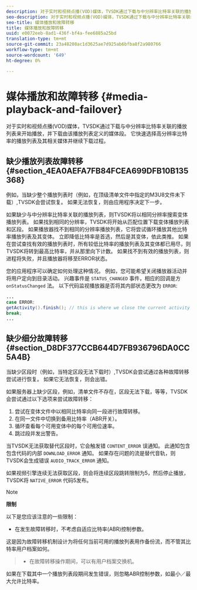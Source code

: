 ```yaml
---
description: 对于实时和视频点播(VOD)媒体，TVSDK通过下载与中分辨率比特率关联的播放列表来开始播放，并下载由该播放列表定义的媒体段。 它快速选择高分辨率比特率的播放列表及其相关媒体并继续下载过程。
seo-description: 对于实时和视频点播(VOD)媒体，TVSDK通过下载与中分辨率比特率关联的播放列表来开始播放，并下载由该播放列表定义的媒体段。 它快速选择高分辨率比特率的播放列表及其相关媒体并继续下载过程。
seo-title: 媒体播放和故障转移
title: 媒体播放和故障转移
uuid: e0072eeb-8ad1-436f-bf4a-fee6885a25bd
translation-type: tm+mt
source-git-commit: 23a48208ac1d3625ae7d925ab6bfba8f2a980766
workflow-type: tm+mt
source-wordcount: '649'
ht-degree: 0%

---
```



# 媒体播放和故障转移 {#media-playback-and-failover}

对于实时和视频点播(VOD)媒体，TVSDK通过下载与中分辨率比特率关联的播放列表来开始播放，并下载由该播放列表定义的媒体段。 它快速选择高分辨率比特率的播放列表及其相关媒体并继续下载过程。

## 缺少播放列表故障转移 {#section_4EA0AEFA7FB84FCEA699DFB10B135368}

例如，当缺少整个播放列表时（例如，在顶级清单文件中指定的M3U8文件未下载）,TVSDK会尝试恢复。 如果无法恢复，则由应用程序决定下一步。

如果缺少与中分辨率比特率关联的播放列表，则TVSDK将以相同分辨率搜索变体播放列表。 如果找到相同的分辨率，TVSDK将开始从匹配位置下载变体播放列表和区段。 如果播放器找不到相同的分辨率播放列表，它将尝试循环播放其他比特率播放列表及其变体。 立即降低比特率是首选，然后是其变体，依此类推。 如果在尝试查找有效的播放列表时，所有较低比特率的播放列表及其变体都已用尽，则TVSDK将转到最高比特率，并从那里向下计数。 如果找不到有效的播放列表，则进程将失败，并且播放器将移至ERROR状态。

您的应用程序可以确定如何处理这种情况。 例如，您可能希望关闭播放器活动并将用户定向到目录活动。 兴趣事件是 `STATUS_CHANGED` 事件，相应的回调是方 `onStatusChanged` 法。 以下代码监视播放器是否将其内部状态更改为 `ERROR`:

```java
... 
case ERROR: 
getActivity().finish(); // this is where we close the current activity (the Player activity) 
break; 
...
```

## 缺少细分故障转移 {#section_D8DF377CCB644D7FB936796DA0CC5A4B}

当缺少区段时（例如，当特定区段无法下载时）,TVSDK会尝试通过各种故障转移尝试进行恢复。 如果它无法恢复，则会出错。

如果服务器上缺少区段，例如，清单文件不存在，区段无法下载，等等，TVSDK会尝试通过以下选项来尝试故障转移：

1. 尝试在变体文件中以相同比特率向同一段进行故障转移。
1. 在同一文件中切换到备用比特率（ABR开关）。
1. 循环查看每个可用变体中的每个可用位速率。
1. 跳过段并发出警告。

当TVSDK无法获取替代区段时，它会触发错 `CONTENT_ERROR` 误通知。 此通知包含包含代码的内部 `DOWNLOAD_ERROR` 通知。 如果存在问题的流是替代音轨，则TVSDK会生成错误 `AUDIO_TRACK_ERROR` 通知。

如果视频引擎连续无法获取区段，则会将连续区段跳转限制为5，然后停止播放，TVSDK将 `NATIVE_ERROR` 代码5发布。

>[!NOTE]
>
>**限制**
>
>以下是您应该注意的一些限制：
>
>* 在发生故障转移时，不考虑自适应比特率(ABR)控制参数。
>
>  
这是因为故障转移机制设计为将任何当前可用的播放列表用作备份流，而不管其比特率用户档案如何。
>* 在故障转移操作期间，可以有用户档案交换机。
>
>  
如果在下载其中一个播放列表段期间发生错误，则忽略ABR控制参数，如最小／最大允许比特率。
